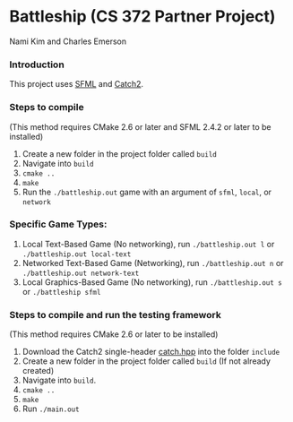 # Battleship (CS 372 Partner Project)
Nami Kim and Charles Emerson


### Introduction
This project uses [SFML](https://www.sfml-dev.org/) and [Catch2](https://github.com/catchorg/Catch2).


### Steps to compile
(This method requires CMake 2.6 or later and SFML 2.4.2 or later to be installed)

1. Create a new folder in the project folder called `build`
2. Navigate into `build`
3. `cmake ..`
4. `make`
5. Run the `./battleship.out` game with an argument of `sfml`, `local`, or `network`

### Specific Game Types:
1. Local Text-Based Game (No networking), run `./battleship.out l` or `./battleship.out local-text`
2. Networked Text-Based Game (Networking), run `./battleship.out n` or `./battleship.out network-text`
3. Local Graphics-Based Game (No networking), run `./battleship.out s` or `./battleship sfml`

### Steps to compile and run the testing framework
(This method requires CMake 2.6 or later to be installed)

1. Download the Catch2 single-header [catch.hpp](https://github.com/catchorg/Catch2/releases/download/v2.6.1/catch.hpp) into the folder `include`
2. Create a new folder in the project folder called `build` (If not already created)
3. Navigate into `build`.
4. `cmake ..`
5. `make`
6. Run `./main.out`
